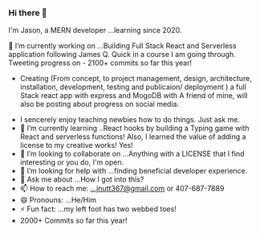 ### Hi there 👋
I'm Jason, a MERN developer ...learning since 2020.

🔭 I’m currently working on ...Building Full Stack React and Serverless application following James Q. Quick in a course I am going through. Tweeting progress on - 2100+ commits so far this year!
  * Creating (From concept, to project management, design, architecture, installation, development, testing and publicaion/ deployment ) a full Stack react app with express and MogoDB with A friend of mine, will also be posting about progress on social media.

- I sencerely enjoy teaching newbies how to do things. Just ask me.          
- 🌱 I’m currently learning ..React hooks by building a Typing game with React and serverless functions! Also, I learned the value of adding a license to my creative works! Yes!
- 👯 I’m looking to collaborate on ...Anything with a LICENSE that I find interesting or you do, I'm open.
- 🤔 I’m looking for help with ...finding beneficial developer experience.
- 💬 Ask me about ...How I got into this?
- 📫 How to reach me: ...jnutt367@gmail.com or 407-687-7889
- 😄 Pronouns: ...He/Him
- ⚡ Fun fact: ...my left foot has two webbed toes! 
- 2000+ Commits so far this year! 

<!--
**jnutt367/jnutt367** is a ✨ _special_ ✨ repository because its `README.md` (this file) appears on your GitHub profile.

Here are some ideas to get you started:

- 
-->
